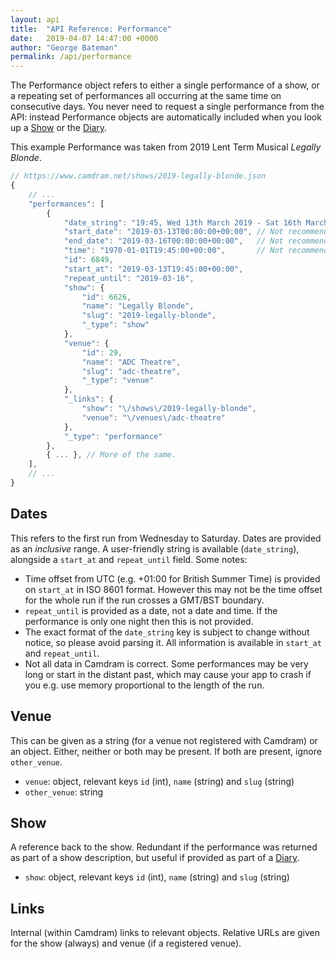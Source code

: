 ```yaml
---
layout: api
title:  "API Reference: Performance"
date:   2019-04-07 14:47:00 +0000
author: "George Bateman"
permalink: /api/performance
---
```


The Performance object refers to either a single performance of a show, or a repeating set of performances all occurring at the same time on consecutive days. You never need to request a single performance from the API: instead Performance objects are automatically included when you look up a [Show](/api/show) or the [Diary](/api/diary).

This example Performance was taken from 2019 Lent Term Musical *Legally Blonde*.

```javascript
// https://www.camdram.net/shows/2019-legally-blonde.json
{
    // ...
    "performances": [
        {
            "date_string": "19:45, Wed 13th March 2019 - Sat 16th March 2019",
            "start_date": "2019-03-13T00:00:00+00:00", // Not recommended
            "end_date": "2019-03-16T00:00:00+00:00",   // Not recommended
            "time": "1970-01-01T19:45:00+00:00",       // Not recommended
            "id": 6849,
            "start_at": "2019-03-13T19:45:00+00:00",
            "repeat_until": "2019-03-16",
            "show": {
                "id": 6626,
                "name": "Legally Blonde",
                "slug": "2019-legally-blonde",
                "_type": "show"
            },
            "venue": {
                "id": 29,
                "name": "ADC Theatre",
                "slug": "adc-theatre",
                "_type": "venue"
            },
            "_links": {
                "show": "\/shows\/2019-legally-blonde",
                "venue": "\/venues\/adc-theatre"
            },
            "_type": "performance"
        },
        { ... }, // More of the same.
    ],
    // ...
}
```

## Dates

This refers to the first run from Wednesday to Saturday. Dates are provided as an *inclusive* range. A user-friendly string is available (`date_string`), alongside a `start_at` and `repeat_until` field. Some notes:
- Time offset from UTC (e.g. +01:00 for British Summer Time) is provided on `start_at` in ISO 8601 format. However this may not be the time offset for the whole run if the run crosses a GMT/BST boundary.
- `repeat_until` is provided as a date, not a date and time. If the performance is only one night then this is not provided.
- The exact format of the `date_string` key is subject to change without notice, so please avoid parsing it. All information is available in `start_at` and `repeat_until`.
- Not all data in Camdram is correct. Some performances may be very long or start in the distant past, which may cause your app to crash if you e.g. use memory proportional to the length of the run.

## Venue

This can be given as a string (for a venue not registered with Camdram) or an object. Either, neither or both may be present. If both are present, ignore `other_venue`.

- `venue`: object, relevant keys `id` (int), `name` (string) and `slug` (string)
- `other_venue`: string

## Show

A reference back to the show. Redundant if the performance was returned as part of a show description, but useful if provided as part of a [Diary](/api/diary).

- `show`: object, relevant keys `id` (int), `name` (string) and `slug` (string)

## Links

Internal (within Camdram) links to relevant objects. Relative URLs are given for the show (always) and venue (if a registered venue).

